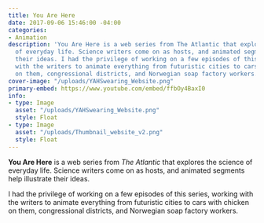 ```yaml
---
title: You Are Here
date: 2017-09-06 15:46:00 -04:00
categories:
- Animation
description: 'You Are Here is a web series from The Atlantic that explores the science
  of everyday life. Science writers come on as hosts, and animated segments help illustrate
  their ideas. I had the privilege of working on a few episodes of this series, working
  with the writers to animate everything from futuristic cities to cars with chicken
  on them, congressional districts, and Norwegian soap factory workers. '
cover-image: "/uploads/YAHSwearing_Website.png"
primary-embed: https://www.youtube.com/embed/ffbOy4BaxI0
info:
- type: Image
  asset: "/uploads/YAHSwearing_Website.png"
  style: Float
- type: Image
  asset: "/uploads/Thumbnail_website_v2.png"
  style: Float
---
```


**You Are Here** is a web series from *The Atlantic* that explores the science of everyday life. Science writers come on as hosts, and animated segments help illustrate their ideas.

I had the privilege of working on a few episodes of this series, working with the writers to animate everything from futuristic cities to cars with chicken on them, congressional districts, and Norwegian soap factory workers. 